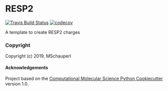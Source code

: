 RESP2
==============================
[//]: # (Badges)
[![Travis Build Status](https://travis-ci.org/REPLACE_WITH_OWNER_ACCOUNT/RESP2.png)](https://travis-ci.org/REPLACE_WITH_OWNER_ACCOUNT/RESP2)
[![codecov](https://codecov.io/gh/REPLACE_WITH_OWNER_ACCOUNT/RESP2/branch/master/graph/badge.svg)](https://codecov.io/gh/REPLACE_WITH_OWNER_ACCOUNT/RESP2/branch/master)

A template to create RESP2 charges

### Copyright

Copyright (c) 2019, MSchauperl


#### Acknowledgements
 
Project based on the 
[Computational Molecular Science Python Cookiecutter](https://github.com/molssi/cookiecutter-cms) version 1.0.
